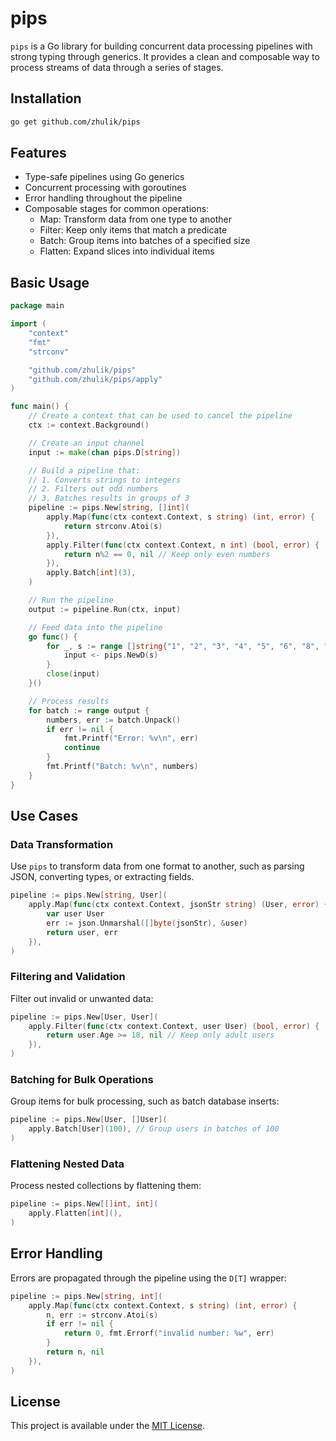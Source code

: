 # pips

`pips` is a Go library for building concurrent data processing pipelines with strong typing through generics. It provides a clean and composable way to process streams of data through a series of stages.

## Installation

```bash
go get github.com/zhulik/pips
```

## Features

- Type-safe pipelines using Go generics
- Concurrent processing with goroutines
- Error handling throughout the pipeline
- Composable stages for common operations:
  - Map: Transform data from one type to another
  - Filter: Keep only items that match a predicate
  - Batch: Group items into batches of a specified size
  - Flatten: Expand slices into individual items

## Basic Usage

```go
package main

import (
	"context"
	"fmt"
	"strconv"

	"github.com/zhulik/pips"
	"github.com/zhulik/pips/apply"
)

func main() {
	// Create a context that can be used to cancel the pipeline
	ctx := context.Background()

	// Create an input channel
	input := make(chan pips.D[string])

	// Build a pipeline that:
	// 1. Converts strings to integers
	// 2. Filters out odd numbers
	// 3. Batches results in groups of 3
	pipeline := pips.New[string, []int](
		apply.Map(func(ctx context.Context, s string) (int, error) {
			return strconv.Atoi(s)
		}),
		apply.Filter(func(ctx context.Context, n int) (bool, error) {
			return n%2 == 0, nil // Keep only even numbers
		}),
		apply.Batch[int](3),
	)

	// Run the pipeline
	output := pipeline.Run(ctx, input)

	// Feed data into the pipeline
	go func() {
		for _, s := range []string{"1", "2", "3", "4", "5", "6", "8", "10"} {
			input <- pips.NewD(s)
		}
		close(input)
	}()

	// Process results
	for batch := range output {
		numbers, err := batch.Unpack()
		if err != nil {
			fmt.Printf("Error: %v\n", err)
			continue
		}
		fmt.Printf("Batch: %v\n", numbers)
	}
}
```

## Use Cases

### Data Transformation

Use `pips` to transform data from one format to another, such as parsing JSON, converting types, or extracting fields.

```go
pipeline := pips.New[string, User](
    apply.Map(func(ctx context.Context, jsonStr string) (User, error) {
        var user User
        err := json.Unmarshal([]byte(jsonStr), &user)
        return user, err
    }),
)
```

### Filtering and Validation

Filter out invalid or unwanted data:

```go
pipeline := pips.New[User, User](
    apply.Filter(func(ctx context.Context, user User) (bool, error) {
        return user.Age >= 18, nil // Keep only adult users
    }),
)
```

### Batching for Bulk Operations

Group items for bulk processing, such as batch database inserts:

```go
pipeline := pips.New[User, []User](
    apply.Batch[User](100), // Group users in batches of 100
)
```

### Flattening Nested Data

Process nested collections by flattening them:

```go
pipeline := pips.New[[]int, int](
    apply.Flatten[int](),
)
```

## Error Handling

Errors are propagated through the pipeline using the `D[T]` wrapper:

```go
pipeline := pips.New[string, int](
    apply.Map(func(ctx context.Context, s string) (int, error) {
        n, err := strconv.Atoi(s)
        if err != nil {
            return 0, fmt.Errorf("invalid number: %w", err)
        }
        return n, nil
    }),
)
```

## License

This project is available under the [MIT License](LICENSE).